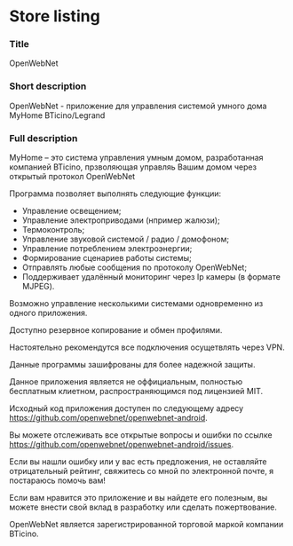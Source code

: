 # Store listing

### Title
OpenWebNet

### Short description
OpenWebNet - приложение для управления системой умного дома MyHome BTicino/Legrand

### Full description
MyHome – это система управления умным домом, разработанная компанией BTicino, прзволяющая управляь Вашим домом через открытый протокол OpenWebNet

Программа позволяет выполнять следующие функции:
- Управление освещением;
- Управление электроприводами (нпример жалюзи);
- Термоконтроль;
- Управление звуковой системой / радио / домофоном;
- Управление потреблением электроэнергии;
- Формирование сценариев работы системы;
- Отправлять любые сообщения по протоколу OpenWebNet;
- Поддерживает удалённый мониторинг через Ip камеры (в формате MJPEG).

Возможно управление несколькими системами одновременно из одного приложения.

Доступно резервное копирование и обмен профилями.

Настоятельно рекомендутся все подключения осущетвлять через VPN.

Данные программы зашифрованы для более надежной защиты.

Данное приложения является не оффициальным, полностью бесплатным клиетном, распространяющимся под лицензией MIT.

Исходный код приложения доступен по следующему адресу https://github.com/openwebnet/openwebnet-android.

Вы можете отслеживать все открытые вопросы и ошибки по ссылке https://github.com/openwebnet/openwebnet-android/issues.

Если вы нашли ошибку или у вас есть предложения, не оставляйте отрицательный рейтинг, свяжитесь со мной по электронной почте, я постараюсь помочь вам!

Если вам нравится это приложение и вы найдете его полезным, вы можете внести свой вклад в разработку или сделать пожертвование.

OpenWebNet является зарегистрированной торговой маркой компании BTicino.
